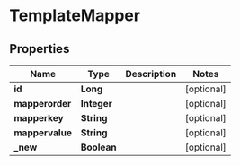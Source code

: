# TemplateMapper

## Properties
Name | Type | Description | Notes
------------ | ------------- | ------------- | -------------
**id** | **Long** |  |  [optional]
**mapperorder** | **Integer** |  |  [optional]
**mapperkey** | **String** |  |  [optional]
**mappervalue** | **String** |  |  [optional]
**_new** | **Boolean** |  |  [optional]
